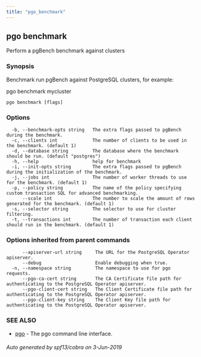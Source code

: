 ```yaml
---
title: "pgo_benchmark"
---
```

## pgo benchmark

Perform a pgBench benchmark against clusters

### Synopsis

Benchmark run pgBench against PostgreSQL clusters, for example:

  pgo benchmark mycluster

```
pgo benchmark [flags]
```

### Options

```
  -b, --benchmark-opts string   The extra flags passed to pgBench during the benchmark.
  -c, --clients int             The number of clients to be used in the benchmark. (default 1)
  -d, --database string         The database where the benchmark should be run. (default "postgres")
  -h, --help                    help for benchmark
  -i, --init-opts string        The extra flags passed to pgBench during the initialization of the benchmark.
  -j, --jobs int                The number of worker threads to use for the benchmark. (default 1)
  -p, --policy string           The name of the policy specifying custom transaction SQL for advanced benchmarking.
      --scale int               The number to scale the amount of rows generated for the benchmark. (default 1)
  -s, --selector string         The selector to use for cluster filtering.
  -t, --transactions int        The number of transaction each client should run in the benchmark. (default 1)
```

### Options inherited from parent commands

```
      --apiserver-url string     The URL for the PostgreSQL Operator apiserver.
      --debug                    Enable debugging when true.
  -n, --namespace string         The namespace to use for pgo requests.
      --pgo-ca-cert string       The CA Certificate file path for authenticating to the PostgreSQL Operator apiserver.
      --pgo-client-cert string   The Client Certificate file path for authenticating to the PostgreSQL Operator apiserver.
      --pgo-client-key string    The Client Key file path for authenticating to the PostgreSQL Operator apiserver.
```

### SEE ALSO

* [pgo](/operatorcli/cli/pgo/)	 - The pgo command line interface.

###### Auto generated by spf13/cobra on 3-Jun-2019
